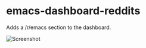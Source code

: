 # emacs-dashboard-reddits
Adds a /r/emacs section to the dashboard.



![Screenshot](screenshot.jpg?raw=true "Screenshot")
